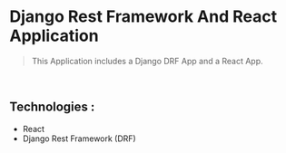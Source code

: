 # Django Rest Framework And React Application

> This Application includes a Django DRF App and a React App.

<br>


## Technologies : 

- React 
- Django Rest Framework (DRF)